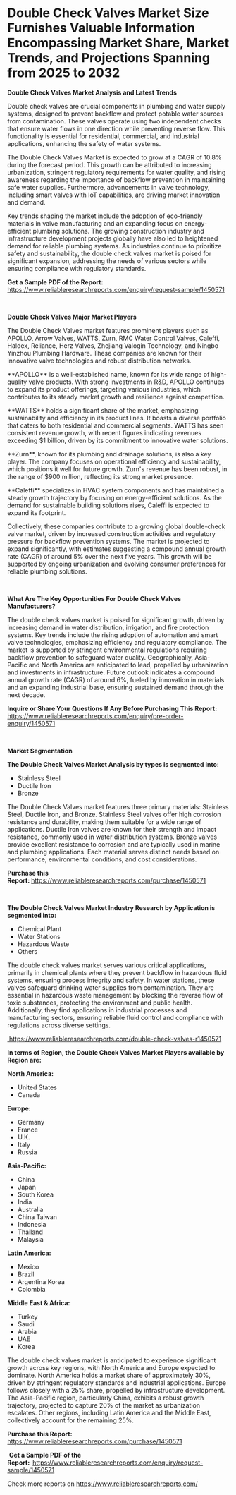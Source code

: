 <p><h1>Double Check Valves Market Size Furnishes Valuable Information Encompassing Market Share, Market Trends, and Projections Spanning from 2025 to 2032</h1></p><p><strong>Double Check Valves Market Analysis and Latest Trends</strong></p>
<p><p>Double check valves are crucial components in plumbing and water supply systems, designed to prevent backflow and protect potable water sources from contamination. These valves operate using two independent checks that ensure water flows in one direction while preventing reverse flow. This functionality is essential for residential, commercial, and industrial applications, enhancing the safety of water systems.</p><p>The Double Check Valves Market is expected to grow at a CAGR of 10.8% during the forecast period. This growth can be attributed to increasing urbanization, stringent regulatory requirements for water quality, and rising awareness regarding the importance of backflow prevention in maintaining safe water supplies. Furthermore, advancements in valve technology, including smart valves with IoT capabilities, are driving market innovation and demand.</p><p>Key trends shaping the market include the adoption of eco-friendly materials in valve manufacturing and an expanding focus on energy-efficient plumbing solutions. The growing construction industry and infrastructure development projects globally have also led to heightened demand for reliable plumbing systems. As industries continue to prioritize safety and sustainability, the double check valves market is poised for significant expansion, addressing the needs of various sectors while ensuring compliance with regulatory standards.</p></p>
<p><strong>Get a Sample PDF of the Report:&nbsp;</strong> <a href="https://www.reliableresearchreports.com/enquiry/request-sample/1450571?utm_campaign=2252&utm_medium=2&utm_source=Github&utm_content=ia&utm_term=21022025&utm_id=double-check-valves">https://www.reliableresearchreports.com/enquiry/request-sample/1450571</a></p>
<p>&nbsp;</p>
<p><strong>Double Check Valves Major Market Players</strong></p>
<p><p>The Double Check Valves market features prominent players such as APOLLO, Arrow Valves, WATTS, Zurn, RMC Water Control Valves, Caleffi, Haldex, Reliance, Herz Valves, Zhejiang Valogin Technology, and Ningbo Yinzhou Plumbing Hardware. These companies are known for their innovative valve technologies and robust distribution networks.</p><p>**APOLLO** is a well-established name, known for its wide range of high-quality valve products. With strong investments in R&D, APOLLO continues to expand its product offerings, targeting various industries, which contributes to its steady market growth and resilience against competition.</p><p>**WATTS** holds a significant share of the market, emphasizing sustainability and efficiency in its product lines. It boasts a diverse portfolio that caters to both residential and commercial segments. WATTS has seen consistent revenue growth, with recent figures indicating revenues exceeding $1 billion, driven by its commitment to innovative water solutions.</p><p>**Zurn**, known for its plumbing and drainage solutions, is also a key player. The company focuses on operational efficiency and sustainability, which positions it well for future growth. Zurn's revenue has been robust, in the range of $900 million, reflecting its strong market presence.</p><p>**Caleffi** specializes in HVAC system components and has maintained a steady growth trajectory by focusing on energy-efficient solutions. As the demand for sustainable building solutions rises, Caleffi is expected to expand its footprint.</p><p>Collectively, these companies contribute to a growing global double-check valve market, driven by increased construction activities and regulatory pressure for backflow prevention systems. The market is projected to expand significantly, with estimates suggesting a compound annual growth rate (CAGR) of around 5% over the next five years. This growth will be supported by ongoing urbanization and evolving consumer preferences for reliable plumbing solutions.</p></p>
<p>&nbsp;</p>
<p><strong>What Are The Key Opportunities For Double Check Valves Manufacturers?</strong></p>
<p><p>The double check valves market is poised for significant growth, driven by increasing demand in water distribution, irrigation, and fire protection systems. Key trends include the rising adoption of automation and smart valve technologies, emphasizing efficiency and regulatory compliance. The market is supported by stringent environmental regulations requiring backflow prevention to safeguard water quality. Geographically, Asia-Pacific and North America are anticipated to lead, propelled by urbanization and investments in infrastructure. Future outlook indicates a compound annual growth rate (CAGR) of around 6%, fueled by innovation in materials and an expanding industrial base, ensuring sustained demand through the next decade.</p></p>
<p><strong>Inquire or Share Your Questions If Any Before Purchasing This Report:</strong> <a href="https://www.reliableresearchreports.com/enquiry/pre-order-enquiry/1450571?utm_campaign=2252&utm_medium=2&utm_source=Github&utm_content=ia&utm_term=21022025&utm_id=double-check-valves">https://www.reliableresearchreports.com/enquiry/pre-order-enquiry/1450571</a></p>
<p>&nbsp;</p>
<p><strong>Market Segmentation</strong></p>
<p><strong>The Double Check Valves Market Analysis by types is segmented into:</strong></p>
<p><ul><li>Stainless Steel</li><li>Ductile Iron</li><li>Bronze</li></ul></p>
<p><p>The Double Check Valves market features three primary materials: Stainless Steel, Ductile Iron, and Bronze. Stainless Steel valves offer high corrosion resistance and durability, making them suitable for a wide range of applications. Ductile Iron valves are known for their strength and impact resistance, commonly used in water distribution systems. Bronze valves provide excellent resistance to corrosion and are typically used in marine and plumbing applications. Each material serves distinct needs based on performance, environmental conditions, and cost considerations.</p></p>
<p><strong>Purchase this Report:&nbsp;</strong><a href="https://www.reliableresearchreports.com/purchase/1450571?utm_campaign=2252&utm_medium=2&utm_source=Github&utm_content=ia&utm_term=21022025&utm_id=double-check-valves">https://www.reliableresearchreports.com/purchase/1450571</a></p>
<p>&nbsp;</p>
<p><strong>The Double Check Valves Market Industry Research by Application is segmented into:</strong></p>
<p><ul><li>Chemical Plant</li><li>Water Stations</li><li>Hazardous Waste</li><li>Others</li></ul></p>
<p><p>The double check valves market serves various critical applications, primarily in chemical plants where they prevent backflow in hazardous fluid systems, ensuring process integrity and safety. In water stations, these valves safeguard drinking water supplies from contamination. They are essential in hazardous waste management by blocking the reverse flow of toxic substances, protecting the environment and public health. Additionally, they find applications in industrial processes and manufacturing sectors, ensuring reliable fluid control and compliance with regulations across diverse settings.</p></p>
<p><a href="https://www.reliableresearchreports.com/double-check-valves-r1450571?utm_campaign=2252&utm_medium=2&utm_source=Github&utm_content=ia&utm_term=21022025&utm_id=double-check-valves">&nbsp;https://www.reliableresearchreports.com/double-check-valves-r1450571</a></p>
<p><strong>In terms of Region, the Double Check Valves Market Players available by Region are:</strong></p>
<p>
    <p> <strong> North America: </strong>
        <ul>
            <li>United States</li>
            <li>Canada</li>
        </ul>
        </p> 
    <p> <strong> Europe: </strong>
        <ul>
            <li>Germany</li>
            <li>France</li>
            <li>U.K.</li>
            <li>Italy</li>
            <li>Russia</li>
        </ul>
        </p> 
    <p> <strong> Asia-Pacific: </strong>
        <ul>
            <li>China</li>
            <li>Japan</li>
            <li>South Korea</li>
            <li>India</li>
            <li>Australia</li>
            <li>China Taiwan</li>
            <li>Indonesia</li>
            <li>Thailand</li>
            <li>Malaysia</li>
        </ul>
        </p> 
    <p> <strong> Latin America: </strong>
        <ul>
            <li>Mexico</li>
            <li>Brazil</li>
            <li>Argentina Korea</li>
            <li>Colombia</li>
        </ul>
        </p> 
    <p> <strong> Middle East & Africa: </strong>
        <ul>
            <li>Turkey</li>
            <li>Saudi</li>
            <li>Arabia</li>
            <li>UAE</li>
            <li>Korea</li>
        </ul>
    </p>
    </p>
<p><p>The double check valves market is anticipated to experience significant growth across key regions, with North America and Europe expected to dominate. North America holds a market share of approximately 30%, driven by stringent regulatory standards and industrial applications. Europe follows closely with a 25% share, propelled by infrastructure development. The Asia-Pacific region, particularly China, exhibits a robust growth trajectory, projected to capture 20% of the market as urbanization escalates. Other regions, including Latin America and the Middle East, collectively account for the remaining 25%.</p></p>
<p><strong>Purchase this Report: </strong><a href="https://www.reliableresearchreports.com/purchase/1450571?utm_campaign=2252&utm_medium=2&utm_source=Github&utm_content=ia&utm_term=21022025&utm_id=double-check-valves">https://www.reliableresearchreports.com/purchase/1450571</a></p>
<p>&nbsp;<strong>Get a Sample PDF of the Report:&nbsp;&nbsp;</strong><a href="https://www.reliableresearchreports.com/enquiry/request-sample/1450571?utm_campaign=2252&utm_medium=2&utm_source=Github&utm_content=ia&utm_term=21022025&utm_id=double-check-valves">https://www.reliableresearchreports.com/enquiry/request-sample/1450571</a></p>
<p><strong></strong></p>
<p>Check more reports on <a href="https://www.reliableresearchreports.com/?utm_campaign=2252&utm_medium=2&utm_source=Github&utm_content=ia&utm_term=21022025&utm_id=double-check-valves">https://www.reliableresearchreports.com/</a></p>